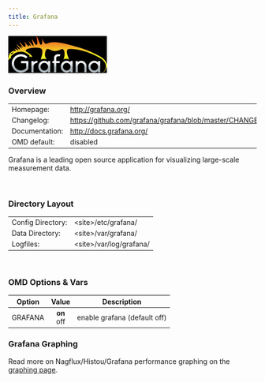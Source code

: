 ```yaml
---
title: Grafana
---
```

<style>
  thead th:empty {
    border: thin solid red !important;
    display: none;
  }
</style>
![](logo.jpg)
### Overview

|||
|---|---|
|Homepage:|http://grafana.org/|
|Changelog:|https://github.com/grafana/grafana/blob/master/CHANGELOG.md|
|Documentation:|http://docs.grafana.org/|
|OMD default:|disabled|

Grafana is a leading open source application for visualizing large-scale measurement data.

&#x205F;
### Directory Layout

|||
|---|---|
|Config Directory:|&lt;site&gt;/etc/grafana/|
|Data Directory:|&lt;site&gt;/var/grafana/|
|Logfiles:|&lt;site&gt;/var/log/grafana/|

&#x205F;
### OMD Options & Vars
| Option | Value | Description |
| ------ |:-----:| ----------- |
| GRAFANA | **on** <br> off | enable grafana (default off) |

### Grafana Graphing

Read more on Nagflux/Histou/Grafana performance graphing on the [graphing page](../../howtos/grafana/).